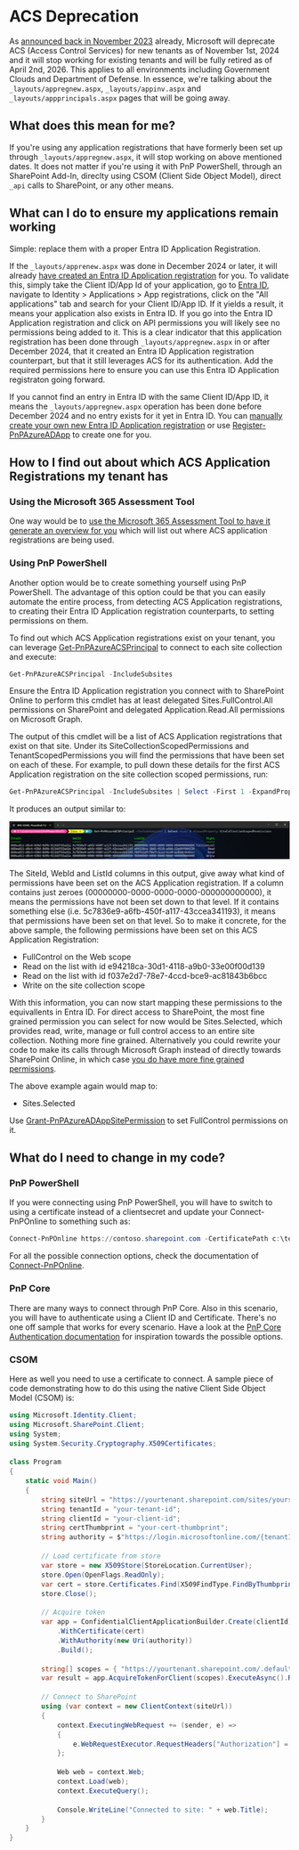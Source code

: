 # ACS Deprecation

As [announced back in November 2023](https://techcommunity.microsoft.com/blog/spblog/azure-acs-retirement-in-microsoft-365/3982039) already, Microsoft will deprecate ACS (Access Control Services) for new tenants as of November 1st, 2024 and it will stop working for existing tenants and will be fully retired as of April 2nd, 2026. This applies to all environments including Government Clouds and Department of Defense. In essence, we're talking about the `_layouts/appregnew.aspx`, `_layouts/appinv.aspx` and `_layouts/appprincipals.aspx` pages that will be going away.

## What does this mean for me?
If you're using any application registrations that have formerly been set up through `_layouts/appregnew.aspx`, it will stop working on above mentioned dates. It does not matter if you're using it with PnP PowerShell, through an SharePoint Add-In, direclty using CSOM (Client Side Object Model), direct `_api` calls to SharePoint, or any other means.

## What can I do to ensure my applications remain working
Simple: replace them with a proper Entra ID Application Registration. 

If the `_layouts/apprenew.aspx` was done in December 2024 or later, it will already [have created an Entra ID Application registration](https://learn.microsoft.com/sharepoint/dev/sp-add-ins/add-ins-and-azure-acs-retirements-faq#when-i-use-appregnewaspx-the-created-acs-principals-show-up-in-entra) for you. To validate this, simply take the Client ID/App Id of your application, go to [Entra ID](https://entra.microsoft.com), navigate to Identity > Applications > App registrations, click on the "All applications" tab and search for your Client ID/App ID. If it yields a result, it means your application also exists in Entra ID. If you go into the Entra ID Application registration and click on API permissions you will likely see no permissions being added to it. This is a clear indicator that this application registration has been done through `_layouts/appregnew.aspx` in or after December 2024, that it created an Entra ID Application registration counterpart, but that it still leverages ACS for its authentication. Add the required permissions here to ensure you can use this Entra ID Application registraton going forward.

If you cannot find an entry in Entra ID with the same Client ID/App ID, it means the `_layouts/appregnew.aspx` operation has been done before December 2024 and no entry exists for it yet in Entra ID. You can [manually create your own new Entra ID Application registration](registerapplication.md#manually-create-an-app-registration-for-interactive-login) or use [Register-PnPAzureADApp](Register-PnPAzureADApp.html#example-7) to create one for you.

## How to I find out about which ACS Application Registrations my tenant has

### Using the Microsoft 365 Assessment Tool
One way would be to [use the Microsoft 365 Assessment Tool to have it generate an overview for you](https://pnp.github.io/pnpassessment/addinsacs/readme.html) which will list out where ACS application registrations are being used.

### Using PnP PowerShell
Another option would be to create something yourself using PnP PowerShell. The advantage of this option could be that you can easily automate the entire process, from detecting ACS Application registrations, to creating their Entra ID Application registration counterparts, to setting permissions on them.

To find out which ACS Application registrations exist on your tenant, you can leverage [Get-PnPAzureACSPrincipal](Get-PnPAzureACSPrincipal.md) to connect to each site collection and execute:

```powershell
Get-PnPAzureACSPrincipal -IncludeSubsites
```

Ensure the Entra ID Application registration you connect with to SharePoint Online to perform this cmdlet has at least delegated Sites.FullControl.All permissions on SharePoint and delegated Application.Read.All permissions on Microsoft Graph.

The output of this cmdlet will be a list of ACS Application registrations that exist on that site. Under its SiteCollectionScopedPermissions and TenantScopedPermissions you will find the permissions that have been set on each of these. For example, to pull down these details for the first ACS Application registration on the site collection scoped permissions, run:

```powershell
Get-PnPAzureACSPrincipal -IncludeSubsites | Select -First 1 -ExpandProperty SiteCollectionScopedPermissions
```

It produces an output similar to:

![Sample Get-PnPAzureACSPrincipal output](./../images/acsdeprecation/sample-get-pnpazureacsprincipal.png)

The SiteId, WebId and ListId columns in this output, give away what kind of permissions have been set on the ACS Application registration. If a column contains just zeroes (00000000-0000-0000-0000-000000000000), it means the permissions have not been set down to that level. If it contains something else (i.e. 5c7836e9-a6fb-450f-a117-43ccea341193), it means that permissions have been set on that level. So to make it concrete, for the above sample, the following permissions have been set on this ACS Application Registration:  

- FullControl on the Web scope
- Read on the list with id e94218ca-30d1-4118-a9b0-33e00f00d139
- Read on the list with id f037e2d7-78e7-4ccd-bce9-ac81843b6bcc
- Write on the site collection scope

With this information, you can now start mapping these permissions to the equivallents in Entra ID. For direct access to SharePoint, the most fine grained permission you can select for now would be Sites.Selected, which provides read, write, manage or full control access to an entire site collection. Nothing more fine grained. Alternatively you could rewrite your code to make its calls through Microsoft Graph instead of directly towards SharePoint Online, in which case [you do have more fine grained permissions](https://learn.microsoft.com/en-us/graph/permissions-selected-overview?tabs=http).

The above example again would map to:

- Sites.Selected

Use [Grant-PnPAzureADAppSitePermission](Grant-PnPAzureADAppSitePermission.md) to set FullControl permissions on it.

## What do I need to change in my code?

### PnP PowerShell
If you were connecting using PnP PowerShell, you will have to switch to using a certificate instead of a clientsecret and update your Connect-PnPOnline to something such as:

```powershell
Connect-PnPOnline https://contoso.sharepoint.com -CertificatePath c:\temp\pnp.pfx -Clientid xxx-xxx-xxx-xxx-xxx -Tenant xxx-xxx-xxx-xxx-xxx
```

For all the possible connection options, check the documentation of [Connect-PnPOnline](../cmdlets/Connect-PnPOnline.md).

### PnP Core

There are many ways to connect through PnP Core. Also in this scenario, you will have to authenticate using a Client ID and Certificate. There's no one off sample that works for every scenario. Have a look at the [PnP Core Authentication documentation](https://pnp.github.io/pnpcore/using-the-sdk/configuring%20authentication.html) for inspiration towards the possible options.

### CSOM

Here as well you need to use a certificate to connect. A sample piece of code demonstrating how to do this using the native Client Side Object Model (CSOM) is:

```c#
using Microsoft.Identity.Client;
using Microsoft.SharePoint.Client;
using System;
using System.Security.Cryptography.X509Certificates;

class Program
{
    static void Main()
    {
        string siteUrl = "https://yourtenant.sharepoint.com/sites/yoursite";
        string tenantId = "your-tenant-id";
        string clientId = "your-client-id";
        string certThumbprint = "your-cert-thumbprint";
        string authority = $"https://login.microsoftonline.com/{tenantId}";

        // Load certificate from store
        var store = new X509Store(StoreLocation.CurrentUser);
        store.Open(OpenFlags.ReadOnly);
        var cert = store.Certificates.Find(X509FindType.FindByThumbprint, certThumbprint, false)[0];
        store.Close();

        // Acquire token
        var app = ConfidentialClientApplicationBuilder.Create(clientId)
            .WithCertificate(cert)
            .WithAuthority(new Uri(authority))
            .Build();

        string[] scopes = { "https://yourtenant.sharepoint.com/.default" };
        var result = app.AcquireTokenForClient(scopes).ExecuteAsync().Result;

        // Connect to SharePoint
        using (var context = new ClientContext(siteUrl))
        {
            context.ExecutingWebRequest += (sender, e) =>
            {
                e.WebRequestExecutor.RequestHeaders["Authorization"] = "Bearer " + result.AccessToken;
            };

            Web web = context.Web;
            context.Load(web);
            context.ExecuteQuery();

            Console.WriteLine("Connected to site: " + web.Title);
        }
    }
}
```
